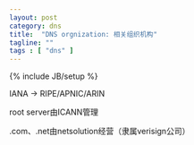 ```yaml
---
layout: post
category: dns
title:  "DNS orgnization: 相关组织机构"
tagline: ""
tags : [ "dns" ] 
---
```

{% include JB/setup %}

IANA -> RIPE/APNIC/ARIN

root server由ICANN管理

.com、.net由netsolution经营（隶属verisign公司）
